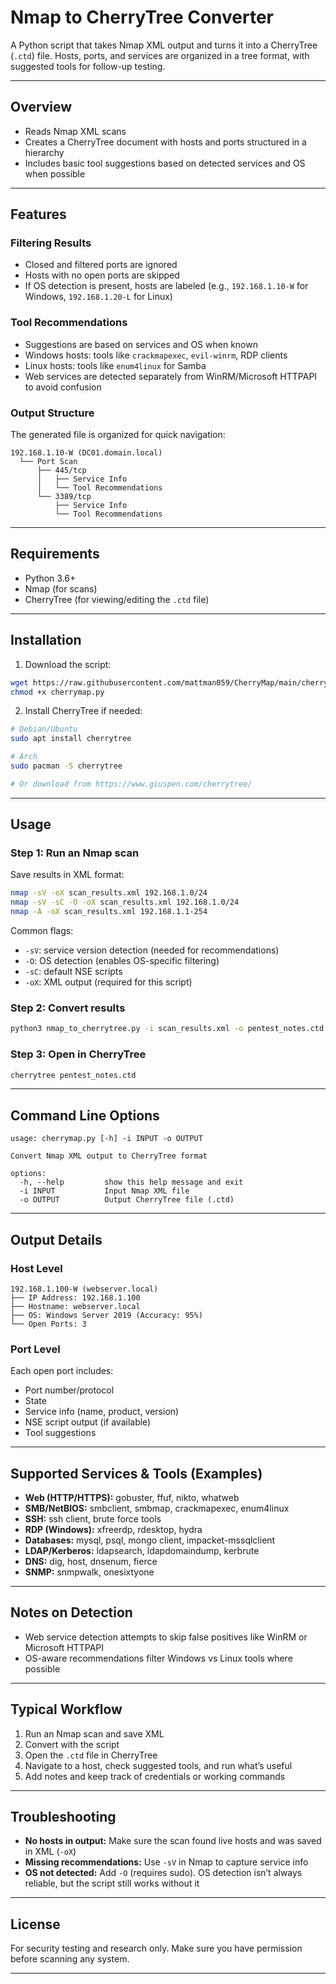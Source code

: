 # Nmap to CherryTree Converter

A Python script that takes Nmap XML output and turns it into a CherryTree (`.ctd`) file. Hosts, ports, and services are organized in a tree format, with suggested tools for follow-up testing.

---

## Overview

- Reads Nmap XML scans
- Creates a CherryTree document with hosts and ports structured in a hierarchy
- Includes basic tool suggestions based on detected services and OS when possible

---

## Features

### Filtering Results

- Closed and filtered ports are ignored
- Hosts with no open ports are skipped
- If OS detection is present, hosts are labeled (e.g., `192.168.1.10-W` for Windows, `192.168.1.20-L` for Linux)

### Tool Recommendations

- Suggestions are based on services and OS when known
- Windows hosts: tools like `crackmapexec`, `evil-winrm`, RDP clients
- Linux hosts: tools like `enum4linux` for Samba
- Web services are detected separately from WinRM/Microsoft HTTPAPI to avoid confusion

### Output Structure

The generated file is organized for quick navigation:

```
192.168.1.10-W (DC01.domain.local)
  └── Port Scan
      ├── 445/tcp
      │   ├── Service Info
      │   └── Tool Recommendations
      └── 3389/tcp
          ├── Service Info
          └── Tool Recommendations
```

---

## Requirements

- Python 3.6+
- Nmap (for scans)
- CherryTree (for viewing/editing the `.ctd` file)

---

## Installation

1. Download the script:

```bash
wget https://raw.githubusercontent.com/mattman059/CherryMap/main/cherrymap.py
chmod +x cherrymap.py
```

2. Install CherryTree if needed:

```bash
# Debian/Ubuntu
sudo apt install cherrytree

# Arch
sudo pacman -S cherrytree

# Or download from https://www.giuspen.com/cherrytree/
```

---

## Usage

### Step 1: Run an Nmap scan
Save results in XML format:

```bash
nmap -sV -oX scan_results.xml 192.168.1.0/24
nmap -sV -sC -O -oX scan_results.xml 192.168.1.0/24
nmap -A -oX scan_results.xml 192.168.1.1-254
```

Common flags:

- `-sV`: service version detection (needed for recommendations)
- `-O`: OS detection (enables OS-specific filtering)
- `-sC`: default NSE scripts
- `-oX`: XML output (required for this script)

### Step 2: Convert results

```bash
python3 nmap_to_cherrytree.py -i scan_results.xml -o pentest_notes.ctd
```

### Step 3: Open in CherryTree

```bash
cherrytree pentest_notes.ctd
```

---

## Command Line Options

```
usage: cherrymap.py [-h] -i INPUT -o OUTPUT

Convert Nmap XML output to CherryTree format

options:
  -h, --help         show this help message and exit
  -i INPUT           Input Nmap XML file
  -o OUTPUT          Output CherryTree file (.ctd)
```

---

## Output Details

### Host Level

```
192.168.1.100-W (webserver.local)
├── IP Address: 192.168.1.100
├── Hostname: webserver.local
├── OS: Windows Server 2019 (Accuracy: 95%)
└── Open Ports: 3
```

### Port Level

Each open port includes:

- Port number/protocol
- State
- Service info (name, product, version)
- NSE script output (if available)
- Tool suggestions

---

## Supported Services & Tools (Examples)

- **Web (HTTP/HTTPS):** gobuster, ffuf, nikto, whatweb
- **SMB/NetBIOS:** smbclient, smbmap, crackmapexec, enum4linux
- **SSH:** ssh client, brute force tools
- **RDP (Windows):** xfreerdp, rdesktop, hydra
- **Databases:** mysql, psql, mongo client, impacket-mssqlclient
- **LDAP/Kerberos:** ldapsearch, ldapdomaindump, kerbrute
- **DNS:** dig, host, dnsenum, fierce
- **SNMP:** snmpwalk, onesixtyone

---

## Notes on Detection

- Web service detection attempts to skip false positives like WinRM or Microsoft HTTPAPI
- OS-aware recommendations filter Windows vs Linux tools where possible

---

## Typical Workflow

1. Run an Nmap scan and save XML
2. Convert with the script
3. Open the `.ctd` file in CherryTree
4. Navigate to a host, check suggested tools, and run what’s useful
5. Add notes and keep track of credentials or working commands

---

## Troubleshooting

- **No hosts in output:** Make sure the scan found live hosts and was saved in XML (`-oX`)
- **Missing recommendations:** Use `-sV` in Nmap to capture service info
- **OS not detected:** Add `-O` (requires sudo). OS detection isn’t always reliable, but the script still works without it

---

## License

For security testing and research only. Make sure you have permission before scanning any system.

---


